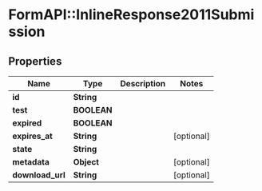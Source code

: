 # FormAPI::InlineResponse2011Submission

## Properties
Name | Type | Description | Notes
------------ | ------------- | ------------- | -------------
**id** | **String** |  |
**test** | **BOOLEAN** |  |
**expired** | **BOOLEAN** |  |
**expires_at** | **String** |  | [optional]
**state** | **String** |  |
**metadata** | **Object** |  | [optional]
**download_url** | **String** |  | [optional]


